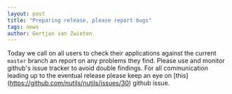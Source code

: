 ```yaml
---
layout: post
title: "Preparing release, please report bugs"
tags: news
author: Gertjan van Zwieten
---
```


Today we call on all users to check their applications against the current
`master` branch an report on any problems they find. Please use and monitor
github's issue tracker to avoid double findings. For all communication leading
up to the eventual release please keep an eye on [this]
(https://github.com/nutils/nutils/issues/30) github issue.
